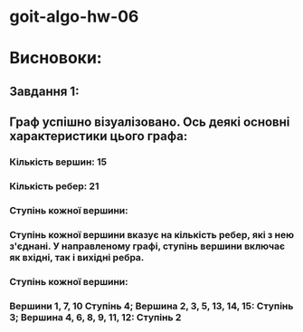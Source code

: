 # goit-algo-hw-06

# Висновоки:

## Завдання 1:

## Граф успішно візуалізовано. Ось деякі основні характеристики цього графа:

### Кількість вершин: 15

### Кількість ребер: 21

### Ступінь кожної вершини:

### Ступінь кожної вершини вказує на кількість ребер, які з нею з'єднані. У направленому графі, ступінь вершини включає як вхідні, так і вихідні ребра.

### Ступінь кожної вершини:

### Вершини 1, 7, 10 Ступінь 4; Вершина 2, 3, 5, 13, 14, 15: Ступінь 3; Вершина 4, 6, 8, 9, 11, 12: Ступінь 2

